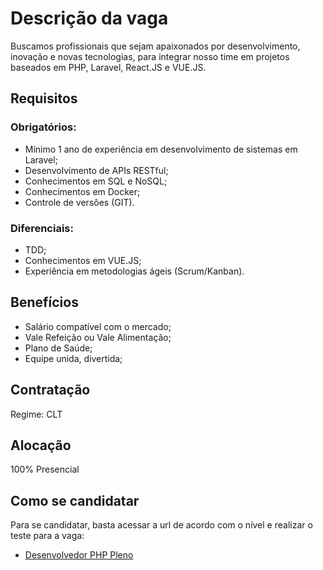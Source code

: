 # Descrição da vaga

Buscamos profissionais que sejam apaixonados por desenvolvimento, inovação e novas tecnologias, para integrar nosso time em projetos baseados em PHP, Laravel, React.JS e VUE.JS.

## Requisitos

### **Obrigatórios:**

- Mínimo 1 ano de experiência em desenvolvimento de sistemas em Laravel;
- Desenvolvimento de APIs RESTful;
- Conhecimentos em SQL e NoSQL;
- Conhecimentos em Docker;
- Controle de versões (GIT).

### **Diferenciais:**

- TDD;
- Conhecimentos em VUE.JS;
- Experiência em metodologias ágeis (Scrum/Kanban).

## Benefícios

- Salário compatível com o mercado;
- Vale Refeição ou Vale Alimentação;
- Plano de Saúde;
- Equipe unida, divertida;


## Contratação

Regime: CLT

## Alocação

100% Presencial

## Como se candidatar

Para se candidatar, basta acessar a url de acordo com o nível e realizar o teste para a vaga:

- [Desenvolvedor PHP Pleno](teste-pleno.md)
